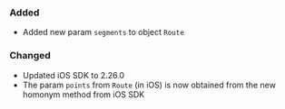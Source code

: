 ### Added

* Added new param `segments` to object `Route`

### Changed

* Updated iOS SDK to 2.26.0
* The param `points` from `Route` (in iOS) is now obtained from the new homonym method from iOS SDK
